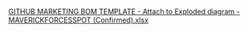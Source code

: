 [GITHUB MARKETING BOM TEMPLATE - Attach to Exploded diagram - MAVERICKFORCESSPOT (Confirmed).xlsx](https://github.com/user-attachments/files/19607805/GITHUB.MARKETING.BOM.TEMPLATE.-.Attach.to.Exploded.diagram.-.MAVERICKFORCESSPOT.Confirmed.xlsx)
